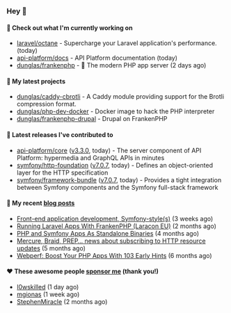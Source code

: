 ### Hey 👋

#### 👷 Check out what I'm currently working on

- [laravel/octane](https://github.com/laravel/octane) - Supercharge your Laravel application&#39;s performance. (today)
- [api-platform/docs](https://github.com/api-platform/docs) - API Platform documentation (today)
- [dunglas/frankenphp](https://github.com/dunglas/frankenphp) - 🧟 The modern PHP app server (2 days ago)

#### 🌱 My latest projects

- [dunglas/caddy-cbrotli](https://github.com/dunglas/caddy-cbrotli) - A Caddy module providing support for the Brotli compression format.
- [dunglas/php-dev-docker](https://github.com/dunglas/php-dev-docker) - Docker image to hack the PHP interpreter
- [dunglas/frankenphp-drupal](https://github.com/dunglas/frankenphp-drupal) - Drupal on FrankenPHP

#### 🔭 Latest releases I've contributed to

- [api-platform/core](https://github.com/api-platform/core) ([v3.3.0](https://github.com/api-platform/core/releases/tag/v3.3.0), today) - The server component of API Platform: hypermedia and GraphQL APIs in minutes
- [symfony/http-foundation](https://github.com/symfony/http-foundation) ([v7.0.7](https://github.com/symfony/http-foundation/releases/tag/v7.0.7), today) - Defines an object-oriented layer for the HTTP specification
- [symfony/framework-bundle](https://github.com/symfony/framework-bundle) ([v7.0.7](https://github.com/symfony/framework-bundle/releases/tag/v7.0.7), today) - Provides a tight integration between Symfony components and the Symfony full-stack framework

#### 📜 My recent [blog posts](https://dunglas.fr)

- [Front-end application development, Symfony-style(s)](https://dunglas.dev/2024/04/front-end-application-development-symfony-styles/) (3 weeks ago)
- [Running Laravel Apps With FrankenPHP (Laracon EU)](https://dunglas.dev/2024/02/running-laravel-apps-with-frankenphp-laracon-eu/) (2 months ago)
- [PHP and Symfony Apps As Standalone Binaries](https://dunglas.dev/2023/12/php-and-symfony-apps-as-standalone-binaries/) (4 months ago)
- [Mercure, Braid, PREP… news about subscribing to HTTP resource updates](https://dunglas.dev/2023/11/mercure-braid-prep-news-about-subscribing-to-http-resource-updates/) (5 months ago)
- [Webperf: Boost Your PHP Apps With 103 Early Hints](https://dunglas.dev/2023/10/webperf-boost-your-php-apps-with-103-early-hints/) (6 months ago)

#### ❤️ These awesome people [sponsor me](https://github.com/sponsors/dunglas) (thank you!)

- [l0wskilled](https://github.com/l0wskilled) (1 day ago)
- [mgionas](https://github.com/mgionas) (1 week ago)
- [StephenMiracle](https://github.com/StephenMiracle) (2 months ago)
